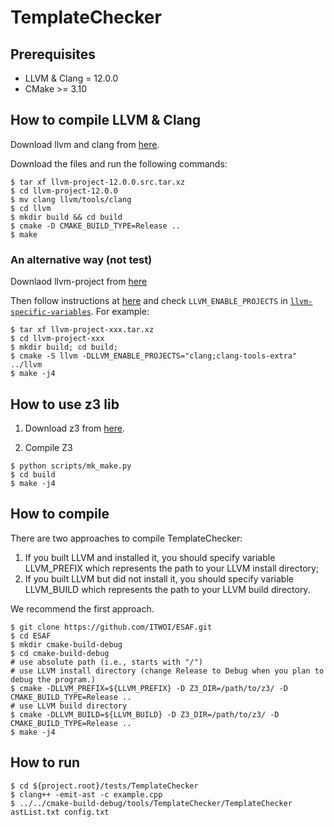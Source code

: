 # TemplateChecker

## Prerequisites

- LLVM & Clang = 12.0.0
- CMake >= 3.10

## How to compile LLVM & Clang

Download llvm and clang from [here](https://releases.llvm.org/download.html#12.0.0).

Download the files and run the following commands:

```shell
$ tar xf llvm-project-12.0.0.src.tar.xz
$ cd llvm-project-12.0.0
$ mv clang llvm/tools/clang
$ cd llvm
$ mkdir build && cd build
$ cmake -D CMAKE_BUILD_TYPE=Release .. 
$ make
```

### An alternative way (not test)

Downlaod llvm-project from [here](https://releases.llvm.org/download.html#12.0.0)

Then follow instructions at [here](https://llvm.org/docs/CMake.html#frequently-used-llvm-related-variables) and check `LLVM_ENABLE_PROJECTS` in [`llvm-specific-variables`](https://llvm.org/docs/CMake.html#llvm-specific-variables). For example:

```shell
$ tar xf llvm-project-xxx.tar.xz
$ cd llvm-project-xxx
$ mkdir build; cd build;
$ cmake -S llvm -DLLVM_ENABLE_PROJECTS="clang;clang-tools-extra" ../llvm
$ make -j4
```

## How to use z3 lib

1. Download z3 from [here](https://github.com/Z3Prover/z3.git).

2. Compile Z3

```shell
$ python scripts/mk_make.py
$ cd build
$ make -j4
```

## How to compile

There are two approaches to compile TemplateChecker:

1. If you built LLVM and installed it, you should specify variable LLVM_PREFIX which represents the path to your LLVM install directory;
2. If you built LLVM but did not install it, you should specify variable LLVM_BUILD which represents the path to your LLVM build directory.

We recommend the first approach.

```shell
$ git clone https://github.com/ITWOI/ESAF.git
$ cd ESAF
$ mkdir cmake-build-debug
$ cd cmake-build-debug
# use absolute path (i.e., starts with "/")
# use LLVM install directory (change Release to Debug when you plan to debug the program.)
$ cmake -DLLVM_PREFIX=${LLVM_PREFIX} -D Z3_DIR=/path/to/z3/ -D CMAKE_BUILD_TYPE=Release ..
# use LLVM build directory
$ cmake -DLLVM_BUILD=${LLVM_BUILD} -D Z3_DIR=/path/to/z3/ -D CMAKE_BUILD_TYPE=Release ..
$ make -j4
```

## How to run

```shell
$ cd ${project.root}/tests/TemplateChecker
$ clang++ -emit-ast -c example.cpp
$ ../../cmake-build-debug/tools/TemplateChecker/TemplateChecker astList.txt config.txt
```
